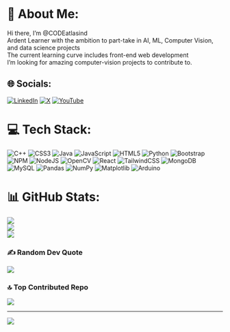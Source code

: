 # 💫 About Me:
Hi there, I’m @CODEatlasind  
Ardent Learner with the ambition to part-take in AI, ML, Computer Vision, and data science projects  
The current learning curve includes front-end web development  
I’m looking for amazing computer-vision projects to contribute to.

## 🌐 Socials:
[![LinkedIn](https://img.shields.io/badge/LinkedIn-%230077B5.svg?logo=linkedin&logoColor=white)](https://linkedin.com/in/shashank-shekhar-ep105) [![X](https://img.shields.io/badge/X-black.svg?logo=X&logoColor=white)](https://x.com/lunarEp1004) [![YouTube](https://img.shields.io/badge/YouTube-%23FF0000.svg?logo=YouTube&logoColor=white)](https://youtube.com/@lunarEp1006) 

# 💻 Tech Stack:
![C++](https://img.shields.io/badge/c++-%2300599C.svg?style=flat&logo=c%2B%2B&logoColor=white) ![CSS3](https://img.shields.io/badge/css3-%231572B6.svg?style=flat&logo=css3&logoColor=white) ![Java](https://img.shields.io/badge/java-%23ED8B00.svg?style=flat&logo=openjdk&logoColor=white) ![JavaScript](https://img.shields.io/badge/javascript-%23323330.svg?style=flat&logo=javascript&logoColor=%23F7DF1E) ![HTML5](https://img.shields.io/badge/html5-%23E34F26.svg?style=flat&logo=html5&logoColor=white) ![Python](https://img.shields.io/badge/python-3670A0?style=flat&logo=python&logoColor=ffdd54) ![Bootstrap](https://img.shields.io/badge/bootstrap-%238511FA.svg?style=flat&logo=bootstrap&logoColor=white) ![NPM](https://img.shields.io/badge/NPM-%23CB3837.svg?style=flat&logo=npm&logoColor=white) ![NodeJS](https://img.shields.io/badge/node.js-6DA55F?style=flat&logo=node.js&logoColor=white) ![OpenCV](https://img.shields.io/badge/opencv-%23white.svg?style=flat&logo=opencv&logoColor=white) ![React](https://img.shields.io/badge/react-%2320232a.svg?style=flat&logo=react&logoColor=%2361DAFB) ![TailwindCSS](https://img.shields.io/badge/tailwindcss-%2338B2AC.svg?style=flat&logo=tailwind-css&logoColor=white) ![MongoDB](https://img.shields.io/badge/MongoDB-%234ea94b.svg?style=flat&logo=mongodb&logoColor=white) ![MySQL](https://img.shields.io/badge/mysql-%2300000f.svg?style=flat&logo=mysql&logoColor=white) ![Pandas](https://img.shields.io/badge/pandas-%23150458.svg?style=flat&logo=pandas&logoColor=white) ![NumPy](https://img.shields.io/badge/numpy-%23013243.svg?style=flat&logo=numpy&logoColor=white) ![Matplotlib](https://img.shields.io/badge/Matplotlib-%23ffffff.svg?style=flat&logo=Matplotlib&logoColor=black) ![Arduino](https://img.shields.io/badge/-Arduino-00979D?style=flat&logo=Arduino&logoColor=white)
# 📊 GitHub Stats:
![](https://github-readme-stats.vercel.app/api?username=Codeatlasind&theme=dark&hide_border=true&include_all_commits=true&count_private=true)<br/>
![](https://github-readme-streak-stats.herokuapp.com/?user=Codeatlasind&theme=dark&hide_border=true)<br/>
![](https://github-readme-stats.vercel.app/api/top-langs/?username=Codeatlasind&theme=dark&hide_border=true&include_all_commits=true&count_private=true&layout=compact)

### ✍️ Random Dev Quote
![](https://quotes-github-readme.vercel.app/api?type=horizontal&theme=dark)

### 🔝 Top Contributed Repo
![](https://github-contributor-stats.vercel.app/api?username=Codeatlasind&limit=5&theme=apprentice&combine_all_yearly_contributions=true)

---
[![](https://visitcount.itsvg.in/api?id=Codeatlasind&icon=2&color=7)](https://visitcount.itsvg.in)

<!-- Proudly created with GPRM ( https://gprm.itsvg.in ) -->
<!---
- 👋 Hi, I’m @CODEatlasind
- 👀 I’m interested in ...full stack development,AI,ML(Computer Vision),data science
- 🌱 I’m currently learning ...backend web development
- 💞️ I’m looking to collaborate on ...computer_vision project.
CODEatlasind/CODEatlasind is a ✨ special ✨ repository because its `README.md` (this file) appears on your GitHub profile.
You can click the Preview link to take a look at your changes.
--->
